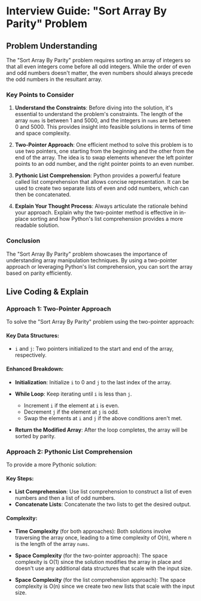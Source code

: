 # Interview Guide: "Sort Array By Parity" Problem

## Problem Understanding
The "Sort Array By Parity" problem requires sorting an array of integers so that all even integers come before all odd integers. While the order of even and odd numbers doesn't matter, the even numbers should always precede the odd numbers in the resultant array.

### Key Points to Consider
1. **Understand the Constraints**: Before diving into the solution, it's essential to understand the problem's constraints. The length of the array `nums` is between 1 and 5000, and the integers in `nums` are between 0 and 5000. This provides insight into feasible solutions in terms of time and space complexity.
   
2. **Two-Pointer Approach**: One efficient method to solve this problem is to use two pointers, one starting from the beginning and the other from the end of the array. The idea is to swap elements whenever the left pointer points to an odd number, and the right pointer points to an even number.
   
3. **Pythonic List Comprehension**: Python provides a powerful feature called list comprehension that allows concise representation. It can be used to create two separate lists of even and odd numbers, which can then be concatenated.
   
4. **Explain Your Thought Process**: Always articulate the rationale behind your approach. Explain why the two-pointer method is effective in in-place sorting and how Python's list comprehension provides a more readable solution.

### Conclusion
The "Sort Array By Parity" problem showcases the importance of understanding array manipulation techniques. By using a two-pointer approach or leveraging Python's list comprehension, you can sort the array based on parity efficiently.

## Live Coding & Explain

### Approach 1: Two-Pointer Approach
To solve the "Sort Array By Parity" problem using the two-pointer approach:

#### Key Data Structures:
- `i` and `j`: Two pointers initialized to the start and end of the array, respectively.
   
#### Enhanced Breakdown:
- **Initialization**: Initialize `i` to 0 and `j` to the last index of the array.
   
- **While Loop**: Keep iterating until `i` is less than `j`.
   - Increment `i` if the element at `i` is even.
   - Decrement `j` if the element at `j` is odd.
   - Swap the elements at `i` and `j` if the above conditions aren't met.
   
- **Return the Modified Array**: After the loop completes, the array will be sorted by parity.

### Approach 2: Pythonic List Comprehension
To provide a more Pythonic solution:

#### Key Steps:
- **List Comprehension**: Use list comprehension to construct a list of even numbers and then a list of odd numbers.
- **Concatenate Lists**: Concatenate the two lists to get the desired output.
   
#### Complexity:
- **Time Complexity** (for both approaches): Both solutions involve traversing the array once, leading to a time complexity of O(n), where n is the length of the array `nums`.
   
- **Space Complexity** (for the two-pointer approach): The space complexity is O(1) since the solution modifies the array in place and doesn't use any additional data structures that scale with the input size.
   
- **Space Complexity** (for the list comprehension approach): The space complexity is O(n) since we create two new lists that scale with the input size.